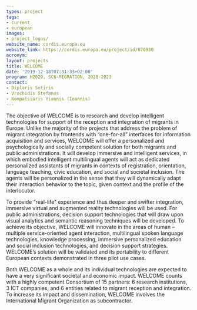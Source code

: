 ```yaml
---
types: project
tags:
- current
- european
images:
- project_logos/
website_name: cordis.europa.eu
website_link: https://cordis.europa.eu/project/id/870930
acronym: 
layout: projects
title: WELCOME
date: '2019-12-18T07:31:33+02:00'
program: H2020, SC6-MIGRATION, 2020-2023
contact:
- Diplaris Sotiris
- Vrochidis Stefanos
- Kompatsiaris Yiannis (Ioannis)
---
```

<p>The objective of WELCOME is to research and develop intelligent technologies for support of the reception and integration of migrants in Europe. Unlike the majority of the projects that address the problem of migrant integration by frontends with “one-for-all” interfaces for information acquisition and services, WELCOME will offer a personalized and psychologically and socially competent solution for both migrants and public administrations. It will develop immersive and intelligent services, in which embodied intelligent multilingual agents will act as dedicated personalized assistants of migrants in contexts of registration, orientation, language teaching, civic education, and social and societal inclusion. The agents will be personalized in the sense that they will dynamically adapt their interaction behavior to the topic, given context and the profile of the interlocutor.</p>

<p>To provide “real-life” experience and thus deeper and swifter integration, immersive virtual and augmented reality technologies will be used. For public administrations, decision support technologies that will draw upon visual analytics and semantic reasoning techniques will be developed. To achieve its objective, WELCOME will innovate in the areas of human – multiple service-oriented agent interaction, multilingual spoken language technologies, knowledge processing, immersive personalized education and social inclusion technologies, and decision support strategies. WELCOME’s solution will be validated and its portability to different European contexts demonstrated in three pilot use cases.</p>

<p>Both WELCOME as a whole and its individual technologies are expected to have a very significant societal and economic impact. WELCOME counts with a highly competent Consortium of 15 partners: 6 research institutions, 3 ICT companies, and 6 entities related to migrant reception and integration. To increase its impact and dissemination, WELCOME involves the International Migrant Organization as subcontractor.</p>
